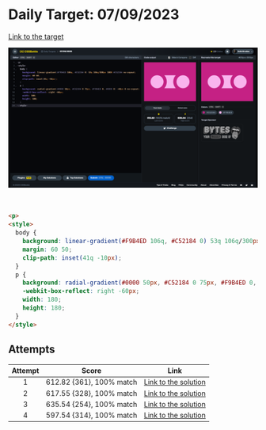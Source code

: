# Daily Target: 07/09/2023

[Link to the target](https://cssbattle.dev/play/VAKgNC1jyPfutbnApSg4)

![img](src/images/daily-target_2023-09-07.png)

<br>

```html
<p>
<style>
  body {
    background: linear-gradient(#F9B4ED 106q, #C52184 0) 53q 106q/300px 100% #C52184 no-repeat;
    margin: 60 50;
    clip-path: inset(41q -10px);
  }
  p {
    background: radial-gradient(#0000 50px, #C52184 0 75px, #F9B4ED 0, #0000 0) -40px 0 no-repeat;
    -webkit-box-reflect: right -60px;
    width: 180;
    height: 180;
  }
</style>
```

## Attempts
| Attempt | Score | Link |
|:-:|:-:|:-:|
| 1 | 612.82 {361}, 100% match | [Link to the solution](src/html/daily-target_2023-09-07_attempt-01.html) |
| 2 | 617.55 {328}, 100% match | [Link to the solution](src/html/daily-target_2023-09-07_attempt-02.html) |
| 3 | 635.54 {254}, 100% match | [Link to the solution](src/html/daily-target_2023-09-07_attempt-03.html) |
| 4 | 597.54 {314}, 100% match | [Link to the solution](src/html/daily-target_2023-09-07_attempt-04.html) |